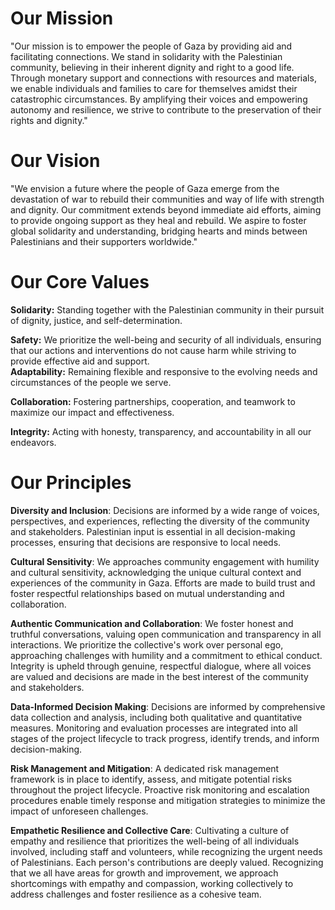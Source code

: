# Our Mission
"Our mission is to empower the people of Gaza by providing aid and facilitating connections. We stand in solidarity with the Palestinian community, believing in their inherent dignity and right to a good life. Through monetary support and connections with resources and materials, we enable individuals and families to care for themselves amidst their catastrophic circumstances. By amplifying their voices and empowering autonomy and resilience, we strive to contribute to the preservation of their rights and dignity."

# Our Vision
"We envision a future where the people of Gaza emerge from the devastation of war to rebuild their communities and way of life with strength and dignity. Our commitment extends beyond immediate aid efforts, aiming to provide ongoing support as they heal and rebuild. We aspire to foster global solidarity and understanding, bridging hearts and minds between Palestinians and their supporters worldwide."

# Our Core Values

**Solidarity:** Standing together with the Palestinian community in their pursuit of dignity, justice, and self-determination.  

**Safety:** We prioritize the well-being and security of all individuals, ensuring that our actions and interventions do not cause harm while striving to provide effective aid and support.  
**Adaptability:** Remaining flexible and responsive to the evolving needs and circumstances of the people we serve.  

**Collaboration:** Fostering partnerships, cooperation, and teamwork to maximize our impact and effectiveness.  

**Integrity:** Acting with honesty, transparency, and accountability in all our endeavors.  


# Our Principles 
**Diversity and Inclusion**: Decisions are informed by a wide range of voices, perspectives, and experiences, reflecting the diversity of the community and stakeholders. Palestinian input is essential in all decision-making processes, ensuring that decisions are responsive to local needs.    
  
 **Cultural Sensitivity**: We approaches community engagement with humility and cultural sensitivity, acknowledging the unique cultural context and experiences of the community in Gaza. Efforts are made to build trust and foster respectful relationships based on mutual understanding and collaboration.

**Authentic Communication and Collaboration**: We foster honest and truthful conversations, valuing open communication and transparency in all interactions. We prioritize the collective's work over personal ego, approaching challenges with humility and a commitment to ethical conduct. Integrity is upheld through genuine, respectful dialogue, where all voices are valued and decisions are made in the best interest of the community and stakeholders.
    
**Data-Informed Decision Making**: Decisions are informed by comprehensive data collection and analysis, including both qualitative and quantitative measures. Monitoring and evaluation processes are integrated into all stages of the project lifecycle to track progress, identify trends, and inform decision-making.
    
**Risk Management and Mitigation**: A dedicated risk management framework is in place to identify, assess, and mitigate potential risks throughout the project lifecycle. Proactive risk monitoring and escalation procedures enable timely response and mitigation strategies to minimize the impact of unforeseen challenges.

**Empathetic Resilience and Collective Care**: Cultivating a culture of empathy and resilience that prioritizes the well-being of all individuals involved, including staff and volunteers, while recognizing the urgent needs of Palestinians. Each person's contributions are deeply valued. Recognizing that we all have areas for growth and improvement, we approach shortcomings with empathy and compassion, working collectively to address challenges and foster resilience as a cohesive team.
 

